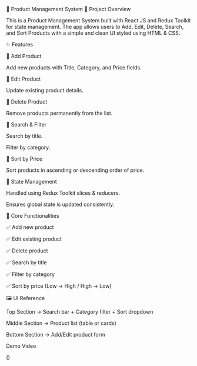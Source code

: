 📘 Product Management System
🚀 Project Overview

This is a Product Management System built with React JS and Redux Toolkit for state management.
The app allows users to Add, Edit, Delete, Search, and Sort Products with a simple and clean UI styled using HTML & CSS.

✨ Features

🔹 Add Product

Add new products with Title, Category, and Price fields.

🔹 Edit Product

Update existing product details.

🔹 Delete Product

Remove products permanently from the list.

🔹 Search & Filter

Search by title.

Filter by category.

🔹 Sort by Price

Sort products in ascending or descending order of price.

🔹 State Management

Handled using Redux Toolkit slices & reducers.

Ensures global state is updated consistently.




🎯 Core Functionalities

✅ Add new product

✅ Edit existing product

✅ Delete product

✅ Search by title

✅ Filter by category

✅ Sort by price (Low → High / High → Low)

🖼️ UI Reference

Top Section → Search bar + Category filter + Sort dropdown

Middle Section → Product list (table or cards)

Bottom Section → Add/Edit product form


Demo Video

()